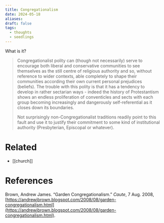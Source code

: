 ```yaml
---
title: Congregationalism
date: 2024-05-18
aliases: 
draft: false
tags:
  - thoughts
  - seedlings
---
```

What is it?

>Congregationalist polity can (though not necessarily) serve to encourage both liberal and conservative communities to see themselves as the still centre of religious authority and so, without reference to wider contexts, able completely to shape their communities according their own current personal prejudices (beliefs). The trouble with this polity is that it has a tendency to develop in rather sectarian ways - indeed the history of Protestantism shows an endless proliferation of conventicles and sects with each group becoming increasingly and dangerously self-referential as it closes down its boundaries.
>
>Not surprisingly non-Congregationalist traditions readily point to this fault and use it to justify their commitment to some kind of institutional authority (Presbyterian, Episcopal or whatever).

# Related

- [[church]]

# References

Brown, Andrew James. “Garden Congregationalism.” _Caute_, 7 Aug. 2008, [https://andrewjbrown.blogspot.com/2008/08/garden-congregationalism.html](https://andrewjbrown.blogspot.com/2008/08/garden-congregationalism.html).